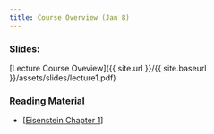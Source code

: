 ```yaml
---
title: Course Overview (Jan 8)
---
```


### Slides: 

[Lecture Course Oveview]({{ site.url }}/{{ site.baseurl }}/assets/slides/lecture1.pdf)


### Reading Material 
- [[Eisenstein Chapter 1](https://github.com/jacobeisenstein/gt-nlp-class/blob/master/notes/eisenstein-nlp-notes.pdf)]